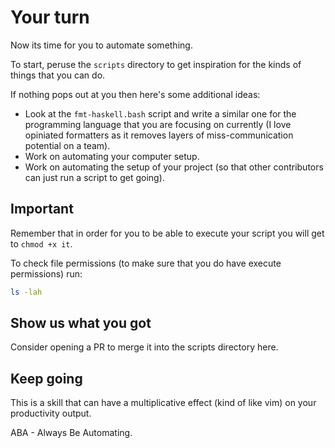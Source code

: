 # Your turn

Now its time for you to automate something.

To start, peruse the `scripts` directory to get inspiration for the kinds of things that you can do.

If nothing pops out at you then here's some additional ideas:

- Look at the `fmt-haskell.bash` script and write a similar one for the programming language that you
are focusing on currently (I love opiniated formatters as it removes layers of miss-communication potential on a team).
- Work on automating your computer setup.
- Work on automating the setup of your project (so that other contributors can just run a script to get going).

## Important

Remember that in order for you to be able to execute your script you will get to `chmod +x it`.

To check file permissions (to make sure that you do have execute permissions) run:

```bash
ls -lah
```

## Show us what you got

Consider opening a PR to merge it into the scripts directory here.

## Keep going

This is a skill that can have a multiplicative effect (kind of like vim) on your productivity output.

ABA - Always Be Automating.
